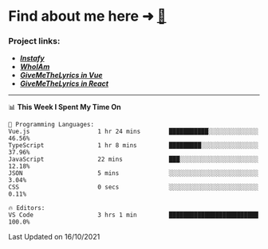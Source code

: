 # Find about me here ➜ [🧑](https://pauabella.dev)

### Project links:
- ***[Instafy](https://instafy.me)***
- ***[WhoIAm](https://pauabella.dev)***
- ***[GiveMeTheLyrics in Vue](https://lyrics.pauabella.dev)***
- ***[GiveMeTheLyrics in React](https://pauabella.dev/GiveMeTheLyrics)***

---
<!--START_SECTION:waka-->
📊 **This Week I Spent My Time On** 

```text
💬 Programming Languages: 
Vue.js                   1 hr 24 mins        ███████████░░░░░░░░░░░░░░   46.56% 
TypeScript               1 hr 8 mins         █████████░░░░░░░░░░░░░░░░   37.96% 
JavaScript               22 mins             ███░░░░░░░░░░░░░░░░░░░░░░   12.18% 
JSON                     5 mins              ░░░░░░░░░░░░░░░░░░░░░░░░░   3.04% 
CSS                      0 secs              ░░░░░░░░░░░░░░░░░░░░░░░░░   0.11%

🔥 Editors: 
VS Code                  3 hrs 1 min         █████████████████████████   100.0%

```


 Last Updated on 16/10/2021
<!--END_SECTION:waka-->
